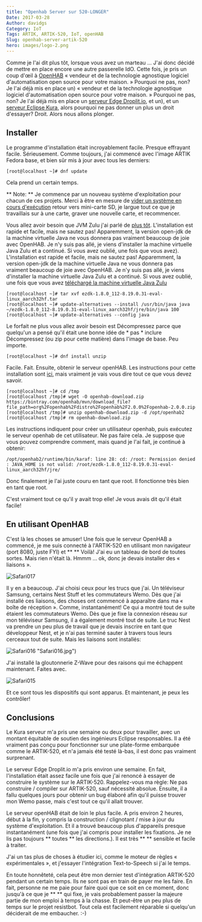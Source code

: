 ```yaml
---
title: "Openhab Server sur 520-LONGER"
Date: 2017-03-28
Author: davidgs
Category: IoT
Tags: ARTIK, ARTIK-520, IoT, openHAB
Slug: openhab-server-artik-520
hero: images/logo-2.png
---
```


Comme je l'ai dit plus tôt, lorsque vous avez un marteau ... J'ai donc décidé de mettre en place encore une autre passerelle IdO. Cette fois, je pris un coup d'œil à [OpenHAB](http://www.openhab.org) « vendeur et de la technologie agnostique logiciel d'automatisation open source pour votre maison. » Pourquoi ne pas, non? Je l'ai déjà mis en place un) « vendeur et de la technologie agnostique logiciel d'automatisation open source pour votre maison. » Pourquoi ne pas, non? Je l'ai déjà mis en place un [serveur Edge Droplit.io](/posts/category/iot/iot-software/artik-520-droplit-io-edge-device), et un), et un [serveur Eclipse Kura](/posts/category/general/making-artik-5-iot-gateway-kura/), alors pourquoi ne pas donner un plus un droit d'essayer? Droit. Alors nous allons plonger.

## Installer

Le programme d'installation était incroyablement facile. Presque effrayant facile. Sérieusement. Comme toujours, j'ai commencé avec l'image ARTIK Fedora base, et bien sûr mis à jour avec tous les derniers:

```
[root@localhost ~]# dnf update
```

Cela prend un certain temps.

** Note: ** Je commence par un nouveau système d'exploitation pour chacun de ces projets. Merci à être en mesure de [vider un système en cours d'exécution](/posts/category/general/how-to-save-your-artik-520-backup/) retour vers mini-carte SD, je largue tout ce que je travaillais sur à une carte, graver une nouvelle carte, et recommencer.

Vous allez avoir besoin que JVM Zulu j'ai parlé de [plus tôt](/posts/gategory/iot/make-your-artik-520-scream/). L'installation est rapide et facile, mais ne sautez pas! Apparemment, la version open-jdk de la machine virtuelle Java ne vous donnera pas vraiment beaucoup de joie avec OpenHAB. Je n'y suis pas allé, je viens d'installer la machine virtuelle Java Zulu et a continué. Si vous avez oublié, une fois que vous avez). L'installation est rapide et facile, mais ne sautez pas! Apparemment, la version open-jdk de la machine virtuelle Java ne vous donnera pas vraiment beaucoup de joie avec OpenHAB. Je n'y suis pas allé, je viens d'installer la machine virtuelle Java Zulu et a continué. Si vous avez oublié, une fois que vous avez [téléchargé la machine virtuelle Java Zulu](https://www.azul.com/products/zulu/)

```
[root@localhost ~]# tar xvf ezdk-1.8.0_112-8.19.0.31-eval-linux_aarch32hf.tar
[root@localhost ~]# update-alternatives --install /usr/bin/java java ~/ezdk-1.8.0_112-8.19.0.31-eval-linux_aarch32hf/jre/bin/java 100
[root@localhost ~]# update-alternatives --config java
```

Le forfait ne plus vous allez avoir besoin est Décompressez parce que quelqu'un a pensé qu'il était une bonne idée de * pas * inclure Décompressez (ou zip pour cette matière) dans l'image de base. Peu importe.

```
[root@localhost ~]# dnf install unzip
```

Facile. Fait. Ensuite, obtenir le serveur openHAB. Les instructions pour cette installation sont [ici](http://docs.openhab.org/installation/linux.html#manual-installation), mais vraiment je vais vous dire tout ce que vous devez savoir.

```
[root@localhost ~]# cd /tmp
[root@localhost /tmp]# wget -O openhab-download.zip https://bintray.com/openhab/mvn/download_file?file_path=org%2Fopenhab%2Fdistro%2Fopenhab%2F2.0.0%2Fopenhab-2.0.0.zip
[root@localhost /tmp]# unzip openhab-download.zip -d /opt/openhab2
[root@localhost /tmp]# rm openhab-download.zip
```

Les instructions indiquent pour créer un utilisateur openhab, puis exécutez le serveur openhab de cet utilisateur. Ne pas faire cela. Je suppose que vous pouvez comprendre comment, mais quand je l'ai fait, je continué à obtenir:

```
/opt/openhab2/runtime/bin/karaf: line 28: cd: /root: Permission denied
: JAVA_HOME is not valid: /root/ezdk-1.8.0_112-8.19.0.31-eval-linux_aarch32hf/jre/
```

Donc finalement je l'ai juste couru en tant que root. Il fonctionne très bien en tant que root.

C'est vraiment tout ce qu'il y avait trop elle! Je vous avais dit qu'il était facile!

## En utilisant OpenHAB

C'est là les choses se amuser! Une fois que le serveur OpenHAB a commencé, je me suis connecté à l'ARTIK-520 en utilisant mon navigateur (port 8080, juste FYI) et ** ** Voilà! J'ai eu un tableau de bord de toutes sortes. Mais rien n'était là. Hmmm ... ok, donc je devais installer des « liaisons ».

![Safari017](/posts/category/iot/iot-hardware/images/Safari017.jpg)

Il y en a beaucoup. J'ai choisi ceux pour les trucs que j'ai. Un téléviseur Samsung, certains Nest Stuff et les commutateurs Wemo. Dès que j'ai installé ces liaisons, des choses ont commencé à apparaître dans ma « boîte de réception ». Comme, instantanément! Ce qui a montré tout de suite étaient les commutateurs Wemo. Dès que je fixe la connexion réseau sur mon téléviseur Samsung, il a également montré tout de suite. Le truc Nest va prendre un peu plus de travail que je devais inscrire en tant que développeur Nest, et je n'ai pas terminé sauter à travers tous leurs cerceaux tout de suite. Mais les liaisons sont installés:

![Safari016](/posts/category/iot/iot-hardware/images/Safari016.jpg) "Safari016.jpg")

J'ai installé la gloutonnerie Z-Wave pour des raisons qui me échappent maintenant. Faites avec.

![Safari015](/posts/category/iot/iot-hardware/images/Safari015.jpg)

Et ce sont tous les dispositifs qui sont apparus. Et maintenant, je peux les contrôler!

## Conclusions

Le Kura serveur m'a pris une semaine ou deux pour travailler, avec un montant équitable de soutien des ingénieurs Eclipse responsables. Il a été vraiment pas conçu pour fonctionner sur une plate-forme embarquée comme le ARTIK-520, et n'a jamais été testé là-bas, il est donc pas vraiment surprenant.

Le serveur Edge Droplit.io m'a pris environ une semaine. En fait, l'installation était assez facile une fois que j'ai renoncé à essayer de construire le système sur le ARTIK-520. Rappelez-vous ma règle: Ne pas construire / compiler sur ARTIK-520, sauf nécessité absolue. Ensuite, il a fallu quelques jours pour obtenir un bug élaboré afin qu'il puisse trouver mon Wemo passe, mais c'est tout ce qu'il allait trouver.

Le serveur openHAB était de loin le plus facile. A pris environ 2 heures, début à la fin, y compris la construction / clignotant / mise à jour du système d'exploitation. Et il a trouvé beaucoup plus d'appareils presque instantanément (une fois que j'ai compris pour installer les fixations. Je ne lis pas toujours ** toutes ** les directions.). Il est très ** ** sensible et facile à traiter.

J'ai un tas plus de choses à étudier ici, comme le moteur de règles « expérimentales », et j'essayer l'intégration Text-to-Speech si j'ai le temps.

En toute honnêteté, cela peut être mon dernier test d'intégration ARTIK-520 pendant un certain temps. Ils ne sont pas en train de payer me les faire. En fait, personne ne me paie pour faire quoi que ce soit en ce moment, donc jusqu'à ce que je ** ** qui fixe, je vais probablement passer la majeure partie de mon emploi à temps à la chasse. Et peut-être un peu plus de temps sur le projet resistbot. Tout cela est facilement réparable si quelqu'un déciderait de me embaucher. :-)
